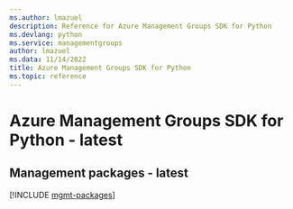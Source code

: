 ```yaml
---
ms.author: lmazuel
description: Reference for Azure Management Groups SDK for Python
ms.devlang: python
ms.service: managementgroups
author: lmazuel
ms.data: 11/14/2022
title: Azure Management Groups SDK for Python
ms.topic: reference
---
```

# Azure Management Groups SDK for Python - latest

## Management packages - latest
[!INCLUDE [mgmt-packages](management-groups-mgmt-index.md)]